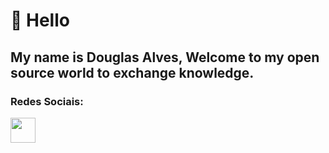 <!-- 👋  #Hi, I’m @Douglas-00#
 👀 I’m interested in javascript,RPA,Front-end,Back-end
 🌱 I’m currently learning REACT-JS -->
# 👋 Hello 
## My name is Douglas Alves, Welcome to my open source world to exchange knowledge.

<!---
Douglas-00/Douglas-00 is a ✨ special ✨ repository because its `README.md` (this file) appears on your GitHub profile.
You can click the Preview link to take a look at your changes.
--->
### Redes Sociais:
<a href="https://www.linkedin.com/in/douglas-alves-b3b901179/"><img src="https://cdn.jsdelivr.net/gh/devicons/devicon/icons/linkedin/linkedin-original.svg" width=40 margin=10></a>


